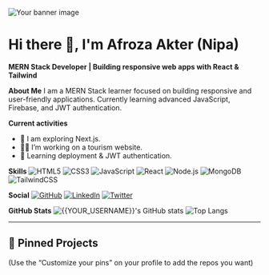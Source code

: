 ![Your banner image](https://raw.githubusercontent.com/Afroza-Nipa13/Afroza-Nipa13/main/Mer.png)

# Hi there 👋, I'm Afroza Akter (Nipa)
**MERN Stack Developer | Building responsive web apps with React & Tailwind**

**About Me**
I am a MERN Stack learner focused on building responsive and user-friendly applications. Currently learning advanced JavaScript, Firebase, and JWT authentication.

**Current activities**
- 🔭 I am exploring Next.js.
- 👩‍💻 I’m working on a tourism website.
- 🌱 Learning deployment & JWT authentication.

**Skills**
![HTML5](https://img.shields.io/badge/HTML5-E34F26?style=for-the-badge&logo=html5&logoColor=white)
![CSS3](https://img.shields.io/badge/CSS3-1572B6?style=for-the-badge&logo=css3&logoColor=white)
![JavaScript](https://img.shields.io/badge/JavaScript-F7DF1E?style=for-the-badge&logo=javascript&logoColor=black)
![React](https://img.shields.io/badge/React-20232A?style=for-the-badge&logo=react&logoColor=61DAFB)
![Node.js](https://img.shields.io/badge/Node.js-43853D?style=for-the-badge&logo=node.js&logoColor=white)
![MongoDB](https://img.shields.io/badge/MongoDB-4EA94B?style=for-the-badge&logo=mongodb&logoColor=white)
![TailwindCSS](https://img.shields.io/badge/Tailwind_CSS-38B2AC?style=for-the-badge&logo=tailwind-css&logoColor=white)

**Social**
[![GitHub](https://img.shields.io/badge/GitHub-{{YOUR_USERNAME}}-181717?style=for-the-badge&logo=github)](https://github.com/{{YOUR_USERNAME}})
[![LinkedIn](https://img.shields.io/badge/LinkedIn-Afroza-blue?style=for-the-badge&logo=linkedin)](https://www.linkedin.com/in/LinkedIn_LINK)
[![Twitter](https://img.shields.io/badge/Twitter-@yourhandle-1DA1F2?style=for-the-badge&logo=twitter)](https://twitter.com/yourhandle)

**GitHub Stats**
![{{YOUR_USERNAME}}'s GitHub stats](https://github-readme-stats.vercel.app/api?username={{YOUR_USERNAME}}&show_icons=true&theme=tokyonight)
![Top Langs](https://github-readme-stats.vercel.app/api/top-langs/?username={{YOUR_USERNAME}}&layout=compact&theme=tokyonight)

---
## 🔧 Pinned Projects
(Use the “Customize your pins” on your profile to add the repos you want)

